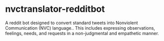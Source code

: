 # nvctranslator-redditbot
 A reddit bot designed to convert standard tweets into Nonviolent Communication (NVC) language.. This includes expressing observations, feelings, needs, and requests in a non-judgmental and empathetic manner.
